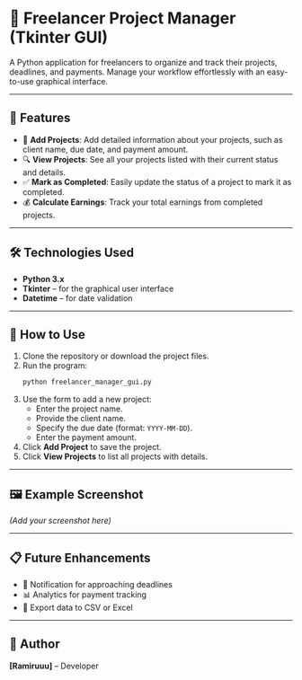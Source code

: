 # 💼 Freelancer Project Manager (Tkinter GUI)  

A Python application for freelancers to organize and track their projects, deadlines, and payments. Manage your workflow effortlessly with an easy-to-use graphical interface.

---

## 🚀 Features  
- 📌 **Add Projects**: Add detailed information about your projects, such as client name, due date, and payment amount.  
- 🔍 **View Projects**: See all your projects listed with their current status and details.  
- ✅ **Mark as Completed**: Easily update the status of a project to mark it as completed.  
- 💰 **Calculate Earnings**: Track your total earnings from completed projects.  

---

## 🛠️ Technologies Used  
- **Python 3.x**  
- **Tkinter** – for the graphical user interface  
- **Datetime** – for date validation  

---

## 📖 How to Use  
1. Clone the repository or download the project files.  
2. Run the program:  
    ```bash
    python freelancer_manager_gui.py
    ```
3. Use the form to add a new project:  
   - Enter the project name.  
   - Provide the client name.  
   - Specify the due date (format: `YYYY-MM-DD`).  
   - Enter the payment amount.  
4. Click **Add Project** to save the project.  
5. Click **View Projects** to list all projects with details.  

---

## 🖼️ Example Screenshot  
*(Add your screenshot here)*

---

## 📋 Future Enhancements  
- 📅 Notification for approaching deadlines  
- 📊 Analytics for payment tracking  
- 📂 Export data to CSV or Excel  

---

## 📝 Author  
**[Ramiruuu]** – Developer
